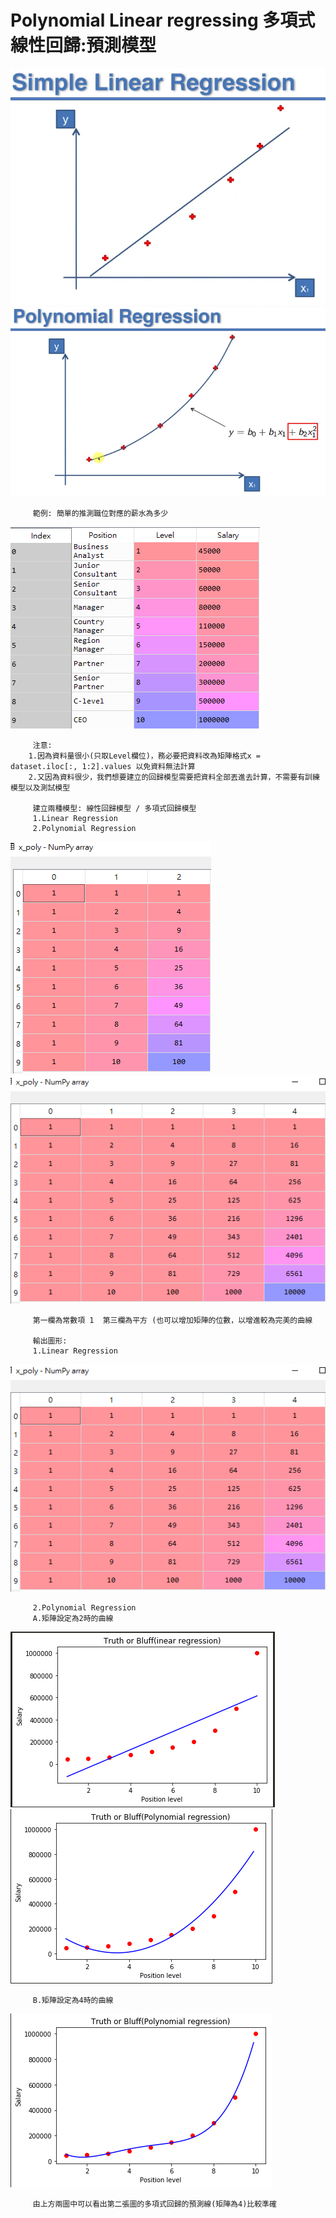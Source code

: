 # Polynomial Linear regressing 多項式線性回歸:預測模型
![image](https://github.com/egroeglee/pictures/blob/master/PolynomialRegression/1.png)
![image](https://github.com/egroeglee/pictures/blob/master/PolynomialRegression/2.png)
 
         範例: 簡單的推測職位對應的薪水為多少
![image](https://github.com/egroeglee/pictures/blob/master/PolynomialRegression/3.png)

         注意: 
        1.因為資料量很小(只取Level欄位)，務必要把資料改為矩陣格式x = dataset.iloc[:, 1:2].values 以免資料無法計算
        2.又因為資料很少，我們想要建立的回歸模型需要把資料全部丟進去計算，不需要有訓練模型以及測試模型

         建立兩種模型: 線性回歸模型 / 多項式回歸模型
         1.Linear Regression
         2.Polynomial Regression
![image](https://github.com/egroeglee/pictures/blob/master/PolynomialRegression/4.png)![image](https://github.com/egroeglee/pictures/blob/master/PolynomialRegression/5.png)   

         第一欄為常數項 1  第三欄為平方 (也可以增加矩陣的位數，以增進較為完美的曲線

         輸出圖形:
         1.Linear Regression
![image](https://github.com/egroeglee/pictures/blob/master/PolynomialRegression/5.png) 

         2.Polynomial Regression
         A.矩陣設定為2時的曲線
![image](https://github.com/egroeglee/pictures/blob/master/PolynomialRegression/6.png)
![image](https://github.com/egroeglee/pictures/blob/master/PolynomialRegression/7.png)

         B.矩陣設定為4時的曲線
![image](https://github.com/egroeglee/pictures/blob/master/PolynomialRegression/8.png) 
         
         由上方兩圖中可以看出第二張圖的多項式回歸的預測線(矩陣為4)比較準確





       
